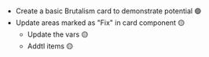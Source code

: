 - Create a basic Brutalism card to demonstrate potential 🟢
- Update areas marked as "Fix" in card component 🟡
  - Update the vars 🟡
  - Addtl items 🟡
